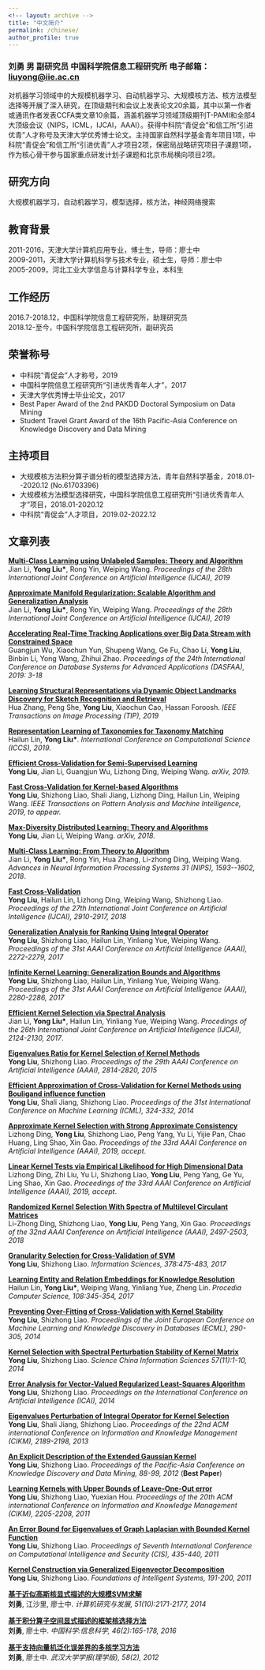 ```yaml
---
<!-- layout: archive -->
title: "中文简介"
permalink: /chinese/
author_profile: true
---
```

### 刘勇 男 副研究员 中国科学院信息工程研究所 电子邮箱：liuyong@iie.ac.cn
对机器学习领域中的大规模机器学习、自动机器学习、大规模核方法、核方法模型选择等开展了深入研究，在顶级期刊和会议上发表论文20余篇，其中以第一作者或通讯作者发表CCFA类文章10余篇，涵盖机器学习领域顶级期刊T-PAMI和全部4大顶级会议（NIPS，ICML，IJCAI，AAAI）。获得中科院“青促会”和信工所“引进优青”人才称号及天津大学优秀博士论文。主持国家自然科学基金青年项目1项，中科院“青促会”和信工所“引进优青”人才项目2项，保密局战略研究项目子课题1项，作为核心骨干参与国家重点研发计划子课题和北京市局横向项目2项。
## 研究方向
大规模机器学习，自动机器学习，模型选择，核方法，神经网络搜索

## 教育背景
2011-2016，天津大学计算机应用专业，博士生，导师：廖士中<br>
2009-2011，天津大学计算机科学与技术专业，硕士生，导师：廖士中<br>
2005-2009，河北工业大学信息与计算科学专业，本科生

## 工作经历
2016.7-2018.12，中国科学院信息工程研究所，助理研究员<br>
2018.12-至今，中国科学院信息工程研究所，副研究员

## 荣誉称号
* 中科院“青促会”人才称号，2019
* 中国科学院信息工程研究所“引进优秀青年人才”，2017
* 天津大学优秀博士毕业论文，2017
* Best Paper Award of the 2nd PAKDD Doctoral Symposium on Data Mining
* Student Travel Grant Award of the 16th Pacific-Asia Conference on Knowledge Discovery and Data Mining

## 主持项目
* 大规模核方法积分算子谱分析的模型选择方法，青年自然科学基金，2018.01--2020.12 (No.61703396)
* 大规模核方法模型选择研究，中国科学院信息工程研究所“引进优秀青年人才”项目，2018.01-2020.12
* 中科院“青促会”人才项目，2019.02-2022.12

## 文章列表
<b>[Multi-Class Learning using Unlabeled Samples: Theory and Algorithm]()</b><br>
Jian Li, <b>Yong Liu*</b>, Rong Yin, Weiping Wang.
<i>Proceedings of the 28th International Joint Conference on Artificial Intelligence (IJCAI), 2019</i>

<b>[Approximate Manifold Regularization: Scalable Algorithm and Generalization Analysis]()</b><br>
Jian Li, <b>Yong Liu*</b>, Rong Yin, Weiping Wang.
<i>Proceedings of the 28th International Joint Conference on Artificial Intelligence (IJCAI), 2019</i>

<b>[Accelerating Real-Time Tracking Applications over Big Data Stream with Constrained Space]()</b><br>
Guangjun Wu, Xiaochun Yun, Shupeng Wang, Ge Fu, Chao Li, <b>Yong Liu</b>, Binbin Li, Yong Wang, Zhihui Zhao. <i>
 Proceedings of the 24th International Conference on Database Systems for Advanced Applications (DASFAA), 2019: 3-18</i>

<b>[Learning Structural Representations via Dynamic Object Landmarks Discovery for Sketch Recognition and Retrieval]()</b><br>
Hua Zhang, Peng She, <b>Yong Liu</b>, Xiaochun Cao, Hassan Foroosh.  <i>IEEE Transactions on Image Processing (TIP), 2019</i>

<b>[Representation Learning of Taxonomies for Taxonomy Matching]()</b><br>
Hailun Lin, <b>Yong Liu*</b>. <i> International Conference on Computational Science (ICCS), 2019.</i>


<b>[Efficient Cross-Validation for Semi-Supervised Learning]()</b> <br>
<b>Yong Liu</b>, Jian Li, Guangjun Wu, Lizhong Ding, Weiping Wang. <i>arXiv, 2019.</i>

<b>[Fast Cross-Validation for Kernel-based Algorithms]()</b> <br>
<b>Yong Liu</b>, Shizhong Liao, Shali Jiang, Lizhong Ding, Hailun Lin, Weiping Wang. <i>IEEE Transactions on Pattern Analysis and Machine Intelligence, 2019, to appear.</i>

<b>[Max-Diversity Distributed Learning: Theory and Algorithms]()</b> <br>
<b>Yong Liu</b>, Jian Li, Weiping Wang. <i>arXiv, 2018.</i>

<b>[Multi-Class Learning: From Theory to Algorithm](http://IIE-liuyong.github.io/files/nips2018-mc.pdf)</b> <br>
Jian Li, <b>Yong Liu*</b>, Rong Yin, Hua Zhang, Li-zhong Ding, Weiping Wang. <i>Advances in Neural Information Processing Systems 31 (NIPS), 1593--1602, 2018</i>.

<b>[Fast Cross-Validation](http://IIE-liuyong.github.io/files/IJCAI2018-fcv.pdf)</b><br>
<b>Yong Liu</b>, Hailun Lin, Lizhong Ding, Weiping Wang, Shizhong Liao. <i>Proceedings of the 27th International Joint Conference on Artificial Intelligence (IJCAI), 2910-2917, 2018</i>

<b>[Generalization Analysis for Ranking Using Integral Operator](http://IIE-liuyong.github.io/files/aaai2017-ga.pdf)</b><br>
<b>Yong Liu</b>, Shizhong Liao, Hailun Lin, Yinliang Yue, Weiping Wang. <i>Proceedings of the 31st AAAI Conference on Artificial Intelligence (AAAI), 2272-2279, 2017</i>

<b>[Infinite Kernel Learning: Generalization Bounds and Algorithms](http://IIE-liuyong.github.io/files/aaai2017-ikl.pdf)</b><br>
<b>Yong Liu</b>, Shizhong Liao, Hailun Lin, Yinliang Yue, Weiping Wang. <i>Proceedings of the 31st AAAI Conference on Artificial Intelligence (AAAI), 2280-2286, 2017</i>

<b>[Efficient Kernel Selection via Spectral Analysis](http://IIE-liuyong.github.io/files/ijcai2017-sm.pdf)</b><br>
Jian Li, <b>Yong Liu*</b>, Hailun Lin, Yinliang Yue, Weiping Wang. <i>Procedings of the 26th International Joint Conference on Artificial Intelligence (IJCAI), 2124-2130, 2017</i>.

<b>[Eigenvalues Ratio for Kernel Selection of Kernel Methods](IIE-liuyong.github.io/files/aaai2015-kr.pdf)</b><br>
<b>Yong Liu</b>, Shizhong Liao. <i>Proceedings of the 29th AAAI Conference on Artificial Intelligence (AAAI), 2814-2820, 2015</i>

<b>[Efficient Approximation of Cross-Validation for Kernel Methods using Bouligand influence function](IIE-liuyong.github.io/files/icml2014-bif.pdf)</b><br>
<b>Yong Liu</b>, Shali Jiang, Shizhong Liao. <i>Proceedings of the 31st International Conference on Machine Learning (ICML), 324-332, 2014</i>

<b>[Approximate Kernel Selection with Strong Approximate Consistency](http://IIE-liuyong.github.io/files/aaai2019-aks.pdf)</b> <br>Lizhong Ding, <b>Yong Liu</b>, Shizhong Liao, Peng Yang, Yu Li, Yijie Pan, Chao Huang, Ling Shao, Xin Gao. <i> Proceedings of the 33rd AAAI Conference on Artificial Intelligence (AAAI), 2019, accept</i>.

<b>[Linear Kernel Tests via Empirical Likelihood for High Dimensional Data](http://IIE-liuyong.github.io/files/aaai2019-lkt.pdf)</b> <br>Lizhong Ding, Zhi Liu, Yu Li, Shizhong Liao, <b>Yong Liu</b>, Peng Yang, Ge Yu, Ling Shao, Xin Gao. <i>Proceedings of the 33rd AAAI Conference on Artificial Intelligence (AAAI), 2019, accept</i>.

<b>[Randomized Kernel Selection With Spectra of Multilevel Circulant Matrices](http://IIE-liuyong.github.io/files/AAAI2018-rks.pdf) </b><br> Li-Zhong Ding, Shizhong Liao, <b>Yong Liu</b>, Peng Yang, Xin Gao. <i>Proceedings of the 32nd AAAI Conference on Artificial Intelligence (AAAI), 2497-2503, 2018</i>

<b>[Granularity Selection for Cross-Validation of SVM](http://IIE-liuyong.github.io/files/IS2017-gs.pdf)</b><br>
<b>Yong Liu</b>, Shizhong Liao. <i>Information Sciences, 378:475-483, 2017</i>

<b>[Learning Entity and Relation Embeddings for Knowledge Resolution](http://IIE-liuyong.github.io/files/PCS-le.pdf)</b><br>
Hailun Lin, <b>Yong Liu*</b>, Weiping Wang, Yinliang Yue, Zheng Lin. <i> Procedia Computer Science, 108:345-354, 2017</i>

<b>[Preventing Over-Fitting of Cross-Validation with Kernel Stability](IIE-liuyong.github.io/files/ecml2014-ks.pdf)</b><br>
<b>Yong Liu</b>, Shizhong Liao. <i>Proceedings of the Joint European Conference on Machine Learning and Knowledge Discovery in Databases (ECML), 290-305, 2014</i>

<b>[Kernel Selection with Spectral Perturbation Stability of Kernel Matrix](IIE-liuyong.github.io/files/scis-ks.pdf)</b><br>
<b>Yong Liu</b>, Shizhong Liao. <i>Science China Information Sciences 57(11):1-10, 2014</i>

<b>[Error Analysis for Vector-Valued Regularized Least-Squares Algorithm](IIE-liuyong.github.io/files/ICAI-ea.pdf)</b><br>
<b>Yong Liu</b>, Shizhong Liao. <i>Proceedings on the International Conference on Artificial Intelligence (ICAI), 2014</i>

<b>[Eigenvalues Perturbation of Integral Operator for Kernel Selection](IIE-liuyong.github.io/files/cikm2011-ep.pdf)</b><br>
<b>Yong Liu</b>, Shali Jiang, Shizhong Liao. <i>Proceedings of the 22nd ACM international Conference on Information and Knowledge Management (CIKM), 2189-2198, 2013</i>

<b>[An Explicit Description of the Extended Gaussian Kernel]()</b><br>
<b>Yong Liu</b>, Shizhong Liao. <i>Proceedings of the Pacific-Asia Conference on Knowledge Discovery and Data Mining, 88-99, 2012</i> (<b>Best Paper</b>)

<b>[Learning Kernels with Upper Bounds of Leave-One-Out error](IIE-liuyong.github.io/files/cikm2011-loo.pdf)</b><br>
<b>Yong Liu</b>, Shizhong Liao, Yuexian Hou. <i>Proceedings of the 20th ACM international Conference on Information and Knowledge Management (CIKM), 2205-2208, 2011</i>

<b>[An Error Bound for Eigenvalues of Graph Laplacian with Bounded Kernel Function]()</b><br>
<b>Yong Liu</b>, Shizhong Liao. <i>Proceedings of Seventh International Conference on Computational Intelligence and Security (CIS), 435-440, 2011</i>

<b>[Kernel Construction via Generalized Eigenvector Decomposition]()</b><br>
<b>Yong Liu</b>, Shizhong Liao. <i>Foundations of Intelligent Systems, 191-200, 2011 </i>

<b>[基于近似高斯核显式描述的大规模SVM求解](IIE-liuyong.github.io/files/yf-svm.pdf)</b><br>
<b>刘勇</b>, 江沙里, 廖士中. <i> 计算机研究与发展, 51(10):2171-2177, 2014</i>

<b>[基于积分算子空间显式描述的框架核选择方法](IIE-liuyong.github.io/files/zgkx-fc.pdf)</b><br>
<b>刘勇</b>, 廖士中. <i>中国科学:信息科学, 46(2):165-178, 2016</i>

<b>[基于支持向量机泛化误差界的多核学习方法]()</b><br>
<b>刘勇</b>, 廖士中. <i>武汉大学学报(理学版), 58(2), 2012 </i>
